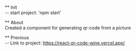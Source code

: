 ** Init  
-- start project: 'npm start'

** About  
Сreated a component for generating qr-code from a picture

** Previous   
-- Link to project: https://react-qr-code-wine.vercel.app/
